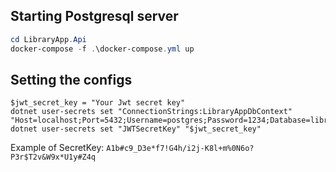 ## Starting Postgresql server
```powershell
cd LibraryApp.Api
docker-compose -f .\docker-compose.yml up
```

## Setting the configs
```powershel
$jwt_secret_key = "Your Jwt secret key"
dotnet user-secrets set "ConnectionStrings:LibraryAppDbContext" "Host=localhost;Port=5432;Username=postgres;Password=1234;Database=library_db;"
dotnet user-secrets set "JWTSecretKey" "$jwt_secret_key"
```

Example of SecretKey: `A1b#c9_D3e*f7!G4h/i2j-K8l+m%0N6o?P3r$T2v&W9x*U1y#Z4q`
